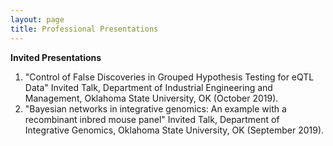 ```yaml
---
layout: page
title: Professional Presentations
---
```


**Invited Presentations**
1. "Control of False Discoveries in Grouped Hypothesis Testing for eQTL Data"
Invited Talk, Department of Industrial Engineering and Management, Oklahoma State University, OK (October 2019).
2. "Bayesian networks in integrative genomics: An example with a recombinant inbred mouse panel" 
Invited Talk, Department of Integrative Genomics, Oklahoma State University, OK (September 2019).


